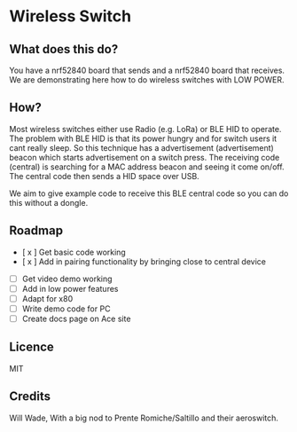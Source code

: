# Wireless Switch

## What does this do?

You have a nrf52840 board that sends and a nrf52840 board that receives. We are demonstrating here how to do wireless switches with LOW POWER. 

## How?

Most wireless switches either use Radio (e.g. LoRa) or BLE HID to operate. The problem with BLE HID is that its power hungry and for switch users it cant really sleep. So this technique has a advertisement (advertisement) beacon which starts advertisement on a switch press. The receiving code (central) is searching for a MAC address beacon and seeing it come on/off.  The central code then sends a HID space over USB. 

We aim to give example code to receive this BLE central code so you can do this without a dongle. 

## Roadmap

- [ x ] Get basic code working
- [ x ] Add in pairing functionality by bringing close to central device
- [ ] Get video demo working
- [ ] Add in low power features
- [ ] Adapt for x80 
- [ ] Write demo code for PC 
- [ ] Create docs page on Ace site

## Licence

MIT

## Credits 

Will Wade, With a big nod to Prente Romiche/Saltillo and their aeroswitch. 
